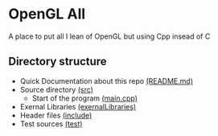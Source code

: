 # OpenGL All

A place to put all I lean of OpenGL but using Cpp insead of C

## Directory structure

- Quick Documentation about this repo [(README.md)](README.md) 
- Source directory [(src)](src)
  - Start of the program [(main.cpp)](src/main.cpp)
- Exernal Libraries [(exernalLibraries)](exernalLibraries)
- Header files [(include)](include)
- Test sources [(test)](test)